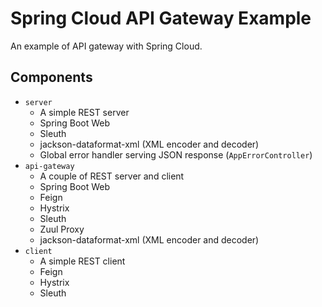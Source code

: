 # Spring Cloud API Gateway Example

An example of API gateway with Spring Cloud.


## Components

- `server`
  - A simple REST server
  - Spring Boot Web
  - Sleuth
  - jackson-dataformat-xml (XML encoder and decoder)
  - Global error handler serving JSON response (`AppErrorController`)
- `api-gateway`
  - A couple of REST server and client
  - Spring Boot Web
  - Feign
  - Hystrix
  - Sleuth
  - Zuul Proxy
  - jackson-dataformat-xml (XML encoder and decoder)
- `client`
  - A simple REST client
  - Feign
  - Hystrix
  - Sleuth
